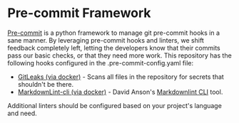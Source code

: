 # Pre-commit Framework

[Pre-commit](https://pre-commit.com/) is a python framework to manage git pre-commit hooks in a sane manner. By leveraging pre-commit hooks and linters, we shift feedback completely left, letting the developers know that their commits pass our basic checks, or that they need more work. This repository has the following hooks configured in the .pre-commit-config.yaml file:

- [GitLeaks (via docker)](https://github.com/zricethezav/gitleaks) - Scans all files in the repository for secrets that shouldn't be there.
- [MarkdownLint-cli (via docker)](#markdownlint) - David Anson's [Markdownlint CLI](https://github.com/DavidAnson/markdownlint-cli2) tool.

Additional linters should be configured based on your project's language and need.

<!-- TODO Add additional examples of commonly used precommit linters -->